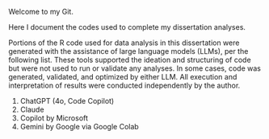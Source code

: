 Welcome to my Git. 

Here I document the codes used to complete my dissertation analyses. 

Portions of the R code used for data analysis in this dissertation were generated with the assistance of large language models (LLMs), per the following list. 
These tools supported the ideation and structuring of code but were not used to run or validate any analyses. In some cases, code was generated, validated, and optimized by either LLM.
All execution and interpretation of results were conducted independently by the author.

  1. ChatGPT (4o, Code Copilot)
  2. Claude
  3. Copilot by Microsoft
  4. Gemini by Google via Google Colab
     
